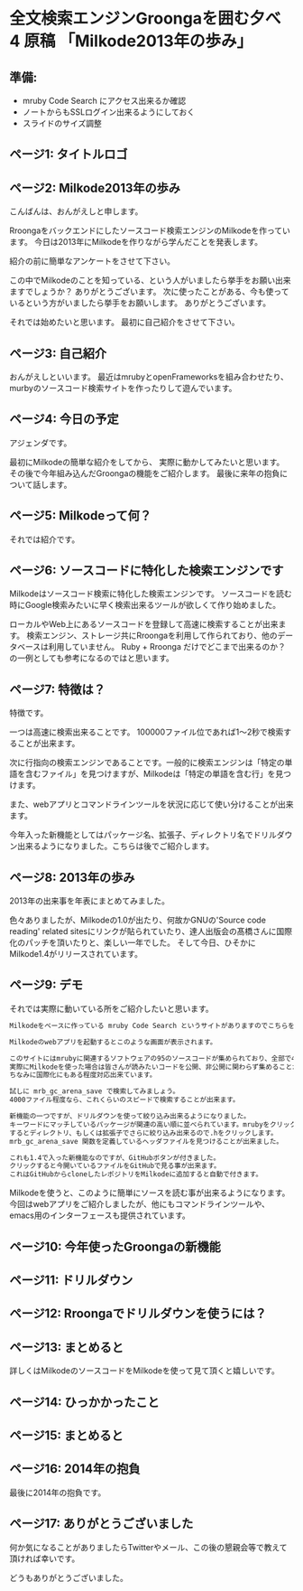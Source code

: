 # 全文検索エンジンGroongaを囲む夕べ 4 原稿 「Milkode2013年の歩み」

## 準備:
- mruby Code Search にアクセス出来るか確認
- ノートからもSSLログイン出来るようにしておく
- スライドのサイズ調整

## ページ1: タイトルロゴ

## ページ2: Milkode2013年の歩み
こんばんは、おんがえしと申します。

Rroongaをバックエンドにしたソースコード検索エンジンのMilkodeを作っています。
今日は2013年にMilkodeを作りながら学んだことを発表します。

紹介の前に簡単なアンケートをさせて下さい。

この中でMilkodeのことを知っている、という人がいましたら挙手をお願い出来ますでしょうか？
ありがとうございます。
次に使ったことがある、今も使っているという方がいましたら挙手をお願いします。
ありがとうございます。

それでは始めたいと思います。
最初に自己紹介をさせて下さい。

## ページ3: 自己紹介
おんがえしといいます。
最近はmrubyとopenFrameworksを組み合わせたり、murbyのソースコード検索サイトを作ったりして遊んでいます。

## ページ4: 今日の予定
アジェンダです。

最初にMilkodeの簡単な紹介をしてから、
実際に動かしてみたいと思います。
その後で今年組み込んだGroongaの機能をご紹介します。
最後に来年の抱負について話します。

## ページ5: Milkodeって何？
それでは紹介です。

## ページ6: ソースコードに特化した検索エンジンです
Milkodeはソースコード検索に特化した検索エンジンです。
ソースコードを読む時にGoogle検索みたいに早く検索出来るツールが欲しくて作り始めました。

ローカルやWeb上にあるソースコードを登録して高速に検索することが出来ます。
検索エンジン、ストレージ共にRroongaを利用して作られており、他のデータベースは利用していません。
Ruby + Rroonga だけでどこまで出来るのか？の一例としても参考になるのではと思います。

## ページ7: 特徴は？
特徴です。

一つは高速に検索出来ることです。 100000ファイル位であれば1〜2秒で検索することが出来ます。

次に行指向の検索エンジンであることです。一般的に検索エンジンは「特定の単語を含むファイル」を見つけますが、Milkodeは「特定の単語を含む行」を見つけます。 

また、webアプリとコマンドラインツールを状況に応じて使い分けることが出来ます。

今年入った新機能としてはパッケージ名、拡張子、ディレクトリ名でドリルダウン出来るようになりました。こちらは後でご紹介します。

## ページ8: 2013年の歩み
2013年の出来事を年表にまとめてみました。

色々ありましたが、Milkodeの1.0が出たり、何故かGNUの'Source code reading' related sitesにリンクが貼られていたり、達人出版会の髙橋さんに国際化のパッチを頂いたりと、楽しい一年でした。
そして今日、ひそかにMilkode1.4がリリースされています。

## ページ9: デモ
それでは実際に動いている所をご紹介したいと思います。

```demo.txt
Milkodeをベースに作っている mruby Code Search というサイトがありますのでこちらを使います。

Milkodeのwebアプリを起動するとこのような画面が表示されます。

このサイトにはmrubyに関連するソフトウェアの95のソースコードが集められており、全部で4826ファイルあります。
実際にMilkodeを使った場合は皆さんが読みたいコードを公開、非公開に関わらず集めることが出来ます。
ちなみに国際化にもある程度対応出来ています。

試しに mrb_gc_arena_save で検索してみましょう。
4000ファイル程度なら、これくらいのスピードで検索することが出来ます。

新機能の一つですが、ドリルダウンを使って絞り込み出来るようになりました。
キーワードにマッチしているパッケージが関連の高い順に並べられています。mrubyをクリックしてみます。
するとディレクトリ、もしくは拡張子でさらに絞り込み出来るので.hをクリックします。
mrb_gc_arena_save 関数を定義しているヘッダファイルを見つけることが出来ました。

これも1.4で入った新機能なのですが、GitHubボタンが付きました。
クリックすると今開いているファイルをGitHubで見る事が出来ます。
これはGitHubからcloneしたレポジトリをMilkodeに追加すると自動で付きます。
```

Milkodeを使うと、このように簡単にソースを読む事が出来るようになります。
今回はwebアプリをご紹介しましたが、他にもコマンドラインツールや、emacs用のインターフェースも提供されています。

## ページ10: 今年使ったGroongaの新機能

## ページ11: ドリルダウン

## ページ12: Rroongaでドリルダウンを使うには？

## ページ13: まとめると
詳しくはMilkodeのソースコードをMilkodeを使って見て頂くと嬉しいです。

## ページ14: ひっかかったこと

## ページ15: まとめると

## ページ16: 2014年の抱負
最後に2014年の抱負です。

## ページ17: ありがとうございました
何か気になることがありましたらTwitterやメール、この後の懇親会等で教えて頂ければ幸いです。

どうもありがとうございました。

